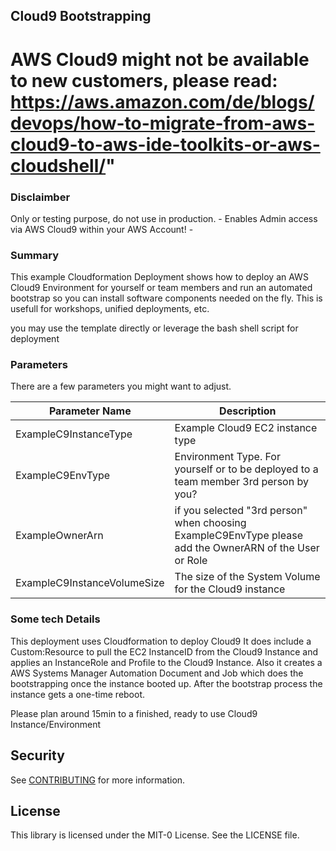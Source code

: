 ## Cloud9 Bootstrapping 

# AWS Cloud9 might not be available to new customers, please read: https://aws.amazon.com/de/blogs/devops/how-to-migrate-from-aws-cloud9-to-aws-ide-toolkits-or-aws-cloudshell/" 

### Disclaimber
Only or testing purpose, do not use in production. - Enables Admin access via AWS Cloud9 within your AWS Account! - 

### Summary
This example Cloudformation Deployment shows how to deploy an AWS Cloud9 Environment for yourself or team members and run an automated bootstrap so you can install software components needed on the fly. 
This is usefull for workshops, unified deployments, etc. 

you may use the template directly or leverage the bash shell script for deployment
### Parameters

There are a few parameters you might want to adjust. 

| Parameter Name | Description | 
| ------------- | ------------- | 
| ExampleC9InstanceType | Example Cloud9 EC2 instance type |
| ExampleC9EnvType | Environment Type. For yourself or to be deployed to a team member 3rd person by you? | 
| ExampleOwnerArn | if you selected "3rd person" when choosing ExampleC9EnvType please add the OwnerARN of the User or Role |
| ExampleC9InstanceVolumeSize | The size of the System Volume for the Cloud9 instance |

### Some tech Details
This deployment uses Cloudformation to deploy Cloud9 
It does include a Custom:Resource to pull the EC2 InstanceID from the Cloud9 Instance and applies an InstanceRole and Profile to the Cloud9 Instance. 
Also it creates a AWS Systems Manager Automation Document and Job which does the bootstrapping once the instance booted up. 
After the bootstrap process the instance gets a one-time reboot. 

Please plan around 15min to a finished, ready to use Cloud9 Instance/Environment

## Security

See [CONTRIBUTING](CONTRIBUTING.md#security-issue-notifications) for more information.

## License

This library is licensed under the MIT-0 License. See the LICENSE file.